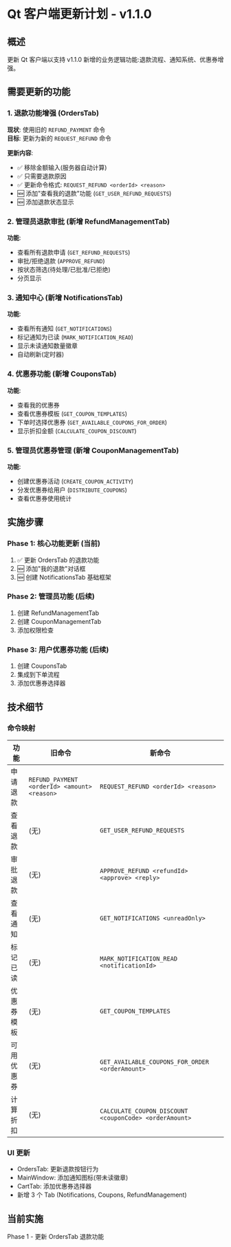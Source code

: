 # Qt 客户端更新计划 - v1.1.0

## 概述
更新 Qt 客户端以支持 v1.1.0 新增的业务逻辑功能:退款流程、通知系统、优惠券增强。

## 需要更新的功能

### 1. 退款功能增强 (OrdersTab)
**现状**: 使用旧的 `REFUND_PAYMENT` 命令  
**目标**: 更新为新的 `REQUEST_REFUND` 命令

**更新内容**:
- ✅ 移除金额输入(服务器自动计算)
- ✅ 只需要退款原因
- ✅ 更新命令格式: `REQUEST_REFUND <orderId> <reason>`
- 🆕 添加"查看我的退款"功能 (`GET_USER_REFUND_REQUESTS`)
- 🆕 添加退款状态显示

### 2. 管理员退款审批 (新增 RefundManagementTab)
**功能**:
- 查看所有退款申请 (`GET_REFUND_REQUESTS`)
- 审批/拒绝退款 (`APPROVE_REFUND`)
- 按状态筛选(待处理/已批准/已拒绝)
- 分页显示

### 3. 通知中心 (新增 NotificationsTab)
**功能**:
- 查看所有通知 (`GET_NOTIFICATIONS`)
- 标记通知为已读 (`MARK_NOTIFICATION_READ`)
- 显示未读通知数量徽章
- 自动刷新(定时器)

### 4. 优惠券功能 (新增 CouponsTab)
**功能**:
- 查看我的优惠券
- 查看优惠券模板 (`GET_COUPON_TEMPLATES`)
- 下单时选择优惠券 (`GET_AVAILABLE_COUPONS_FOR_ORDER`)
- 显示折扣金额 (`CALCULATE_COUPON_DISCOUNT`)

### 5. 管理员优惠券管理 (新增 CouponManagementTab)
**功能**:
- 创建优惠券活动 (`CREATE_COUPON_ACTIVITY`)
- 分发优惠券给用户 (`DISTRIBUTE_COUPONS`)
- 查看优惠券使用统计

## 实施步骤

### Phase 1: 核心功能更新 (当前)
1. ✅ 更新 OrdersTab 的退款功能
2. 🆕 添加"我的退款"对话框
3. 🆕 创建 NotificationsTab 基础框架

### Phase 2: 管理员功能 (后续)
1. 创建 RefundManagementTab
2. 创建 CouponManagementTab
3. 添加权限检查

### Phase 3: 用户优惠券功能 (后续)
1. 创建 CouponsTab
2. 集成到下单流程
3. 添加优惠券选择器

## 技术细节

### 命令映射
| 功能 | 旧命令 | 新命令 |
|------|-------|--------|
| 申请退款 | `REFUND_PAYMENT <orderId> <amount> <reason>` | `REQUEST_REFUND <orderId> <reason>` |
| 查看退款 | (无) | `GET_USER_REFUND_REQUESTS` |
| 审批退款 | (无) | `APPROVE_REFUND <refundId> <approve> <reply>` |
| 查看通知 | (无) | `GET_NOTIFICATIONS <unreadOnly>` |
| 标记已读 | (无) | `MARK_NOTIFICATION_READ <notificationId>` |
| 优惠券模板 | (无) | `GET_COUPON_TEMPLATES` |
| 可用优惠券 | (无) | `GET_AVAILABLE_COUPONS_FOR_ORDER <orderAmount>` |
| 计算折扣 | (无) | `CALCULATE_COUPON_DISCOUNT <couponCode> <orderAmount>` |

### UI 更新
- OrdersTab: 更新退款按钮行为
- MainWindow: 添加通知图标(带未读徽章)
- CartTab: 添加优惠券选择器
- 新增 3 个 Tab (Notifications, Coupons, RefundManagement)

## 当前实施
Phase 1 - 更新 OrdersTab 退款功能
